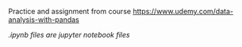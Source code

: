 Practice and assignment from course 
https://www.udemy.com/data-analysis-with-pandas

*.ipynb files are jupyter notebook files*
